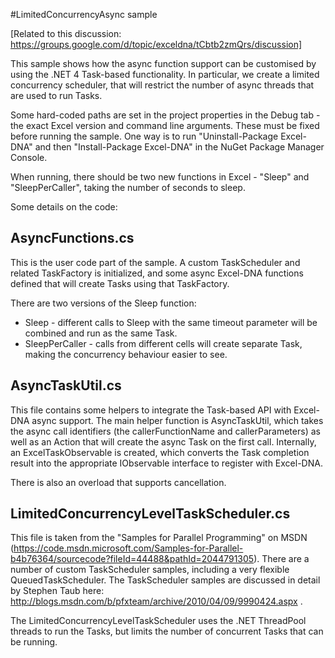 ﻿#LimitedConcurrencyAsync sample

[Related to this discussion: https://groups.google.com/d/topic/exceldna/tCbtb2zmQrs/discussion]

This sample shows how the async function support can be customised by using the .NET 4 Task-based functionality.
In particular, we create a limited concurrency scheduler, that will restrict the number of async threads that are used to run Tasks.

Some hard-coded paths are set in the project properties in the Debug tab - the exact Excel version and command line arguments. These must be fixed before running the sample. One way is to run "Uninstall-Package Excel-DNA" and then "Install-Package Excel-DNA" in the NuGet Package Manager Console.

When running, there should be two new functions in Excel - "Sleep" and "SleepPerCaller", taking the number of seconds to sleep.

Some details on the code:

## AsyncFunctions.cs

This is the user code part of the sample. A custom TaskScheduler and related TaskFactory is initialized, and some async Excel-DNA functions defined that will create Tasks using that TaskFactory.

There are two versions of the Sleep function:
  * Sleep - different calls to Sleep with the same timeout parameter will be combined and run as the same Task.
  * SleepPerCaller - calls from different cells will create separate Task, making the concurrency behaviour easier to see.

## AsyncTaskUtil.cs

This file contains some helpers to integrate the Task-based API with Excel-DNA async support. The main helper function is AsyncTaskUtil, which takes the async call identifiers (the callerFunctionName and callerParameters) as well as an Action<Task> that will create the async Task on the first call. Internally, an ExcelTaskObservable is created, which converts the Task completion result into the appropriate IObservable interface to register with Excel-DNA.

There is also an overload that supports cancellation.

## LimitedConcurrencyLevelTaskScheduler.cs

This file is taken from the "Samples for Parallel Programming" on MSDN (https://code.msdn.microsoft.com/Samples-for-Parallel-b4b76364/sourcecode?fileId=44488&pathId=2044791305). There are a number of custom TaskScheduler samples, including a very flexible QueuedTaskScheduler. The TaskScheduler samples are discussed in detail by Stephen Taub here: http://blogs.msdn.com/b/pfxteam/archive/2010/04/09/9990424.aspx .

The LimitedConcurrencyLevelTaskScheduler uses the .NET ThreadPool threads to run the Tasks, but limits the number of concurrent Tasks that can be running.



